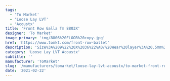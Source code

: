 ```yaml
---
tags:
  - 'To Market'
  - 'Loose Lay LVT'
  - 'Acoustx'
title: 'Front Row Galla Tm 8803X'
designer: 'To Market'
image_primary: 'img/8806%20FLOOR%20copy.jpg'
href: 'https://www.tomkt.com/front-row-ballet'
description: 'Size%3A%209%22%20X%2036%22%A0/%20Wear%20layer%3A%20.5mm%20%2820mil%29%20/%20Edge%3A%20Square%20/%20Thickness%3A%205.0mm%20%3D%A04.0mm%20Vinyl%20Top%20+%201.0mm%20AcoustX%20Sound%20Absorbing%20Backing%20/%20Sq.ft/Ctn%3A%2022.5%A0/%20Installation%3A%20Glue%20Down'
category: 'Loose Lay LVT Acoustx'
subtitle: ''
manufacturer: 'ToMarket'
slug: '/manufacturers/tomarket/loose-lay-lvt-acoustx/to-market-front-row-galla-tm-8803-x'
date: '2021-02-22'
---
```


